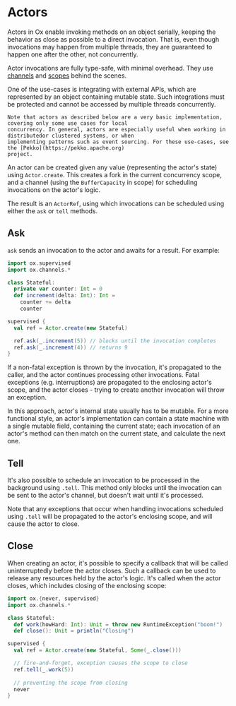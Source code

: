 # Actors

Actors in Ox enable invoking methods on an object serially, keeping the behavior as close as possible to a direct 
invocation. That is, even though invocations may happen from multiple threads, they are guaranteed to happen one after 
the other, not concurrently.

Actor invocations are fully type-safe, with minimal overhead. They use [channels](index.md) and 
[scopes](../structured-concurrency/fork-join.md) behind the scenes.

One of the use-cases is integrating with external APIs, which are represented by an object containing mutable state.
Such integrations must be protected and cannot be accessed by multiple threads concurrently.

```{note}
Note that actors as described below are a very basic implementation, covering only some use cases for local 
concurrency. In general, actors are especially useful when working in distributedor clustered systems, or when 
implementing patterns such as event sourcing. For these use-cases, see the [Pekko](https://pekko.apache.org) 
project.
```

An actor can be created given any value (representing the actor's state) using `Actor.create`. This creates a fork in 
the current concurrency scope, and a channel (using the `BufferCapacity` in scope) for scheduling invocations on the 
actor's logic.

The result is an `ActorRef`, using which invocations can be scheduled using either the `ask` or `tell` methods.

## Ask

`ask` sends an invocation to the actor and awaits for a result. For example:

```scala
import ox.supervised
import ox.channels.*

class Stateful:
  private var counter: Int = 0
  def increment(delta: Int): Int =
    counter += delta
    counter

supervised {
  val ref = Actor.create(new Stateful)

  ref.ask(_.increment(5)) // blocks until the invocation completes
  ref.ask(_.increment(4)) // returns 9
}
```

If a non-fatal exception is thrown by the invocation, it's propagated to the caller, and the actor continues processing
other invocations. Fatal exceptions (e.g. interruptions) are propagated to the enclosing actor's scope, and the actor
closes - trying to create another invocation will throw an exception.

In this approach, actor's internal state usually has to be mutable. For a more functional style, an actor's 
implementation can contain a state machine with a single mutable field, containing the current state; each invocation of
an actor's method can then match on the current state, and calculate the next one.

## Tell

It's also possible to schedule an invocation to be processed in the background using `.tell`. This method only blocks
until the invocation can be sent to the actor's channel, but doesn't wait until it's processed.

Note that any exceptions that occur when handling invocations scheduled using `.tell` will be propagated to the actor's
enclosing scope, and will cause the actor to close.

## Close

When creating an actor, it's possible to specify a callback that will be called uninterruptedly before the actor closes.
Such a callback can be used to release any resources held by the actor's logic. It's called when the actor closes, which
includes closing of the enclosing scope:

```scala
import ox.{never, supervised}
import ox.channels.*

class Stateful:
  def work(howHard: Int): Unit = throw new RuntimeException("boom!")
  def close(): Unit = println("Closing")  

supervised {
  val ref = Actor.create(new Stateful, Some(_.close()))

  // fire-and-forget, exception causes the scope to close
  ref.tell(_.work(5)) 
  
  // preventing the scope from closing
  never
}
```
